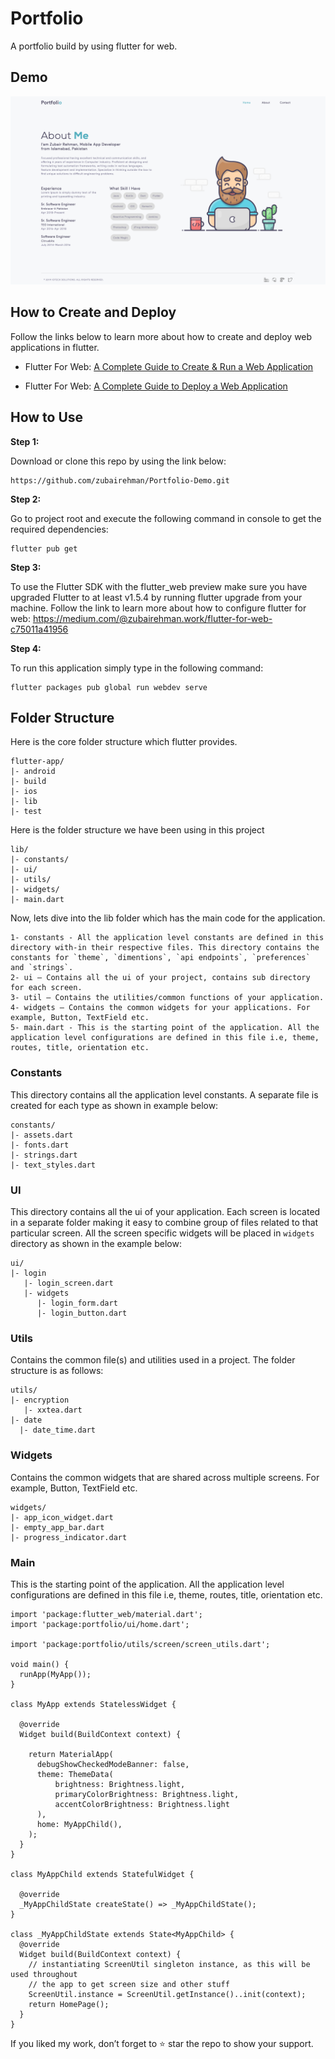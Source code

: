 # Portfolio

A portfolio build by using flutter for web.

## Demo

<p>
  <img src="screenshots/portfolio.png">
</p>

## How to Create and Deploy
Follow the links below to learn more about how to create and deploy web applications in flutter.

* Flutter For Web: [A Complete Guide to Create & Run a Web Application](https://medium.com/@zubairehman.work/flutter-for-web-c75011a41956)

* Flutter For Web: [A Complete Guide to Deploy a Web Application](https://medium.com/@zubairehman.work/flutter-for-web-a-complete-guide-to-deploy-a-web-application-3fa9463377a8)

## How to Use 

**Step 1:**

Download or clone this repo by using the link below:

```
https://github.com/zubairehman/Portfolio-Demo.git
```

**Step 2:**

Go to project root and execute the following command in console to get the required dependencies: 

``` 
flutter pub get 
```

**Step 3:**

To use the Flutter SDK with the flutter_web preview make sure you have upgraded Flutter to at least v1.5.4 by running flutter upgrade from your machine. Follow the link to learn more about how to configure flutter for web: https://medium.com/@zubairehman.work/flutter-for-web-c75011a41956

**Step 4:**

To run this application simply type in the following command:

```
flutter packages pub global run webdev serve
```

## Folder Structure
Here is the core folder structure which flutter provides.

```
flutter-app/
|- android
|- build
|- ios
|- lib
|- test
```

Here is the folder structure we have been using in this project

```
lib/
|- constants/
|- ui/
|- utils/
|- widgets/
|- main.dart
```

Now, lets dive into the lib folder which has the main code for the application.

```
1- constants - All the application level constants are defined in this directory with-in their respective files. This directory contains the constants for `theme`, `dimentions`, `api endpoints`, `preferences` and `strings`.
2- ui — Contains all the ui of your project, contains sub directory for each screen.
3- util — Contains the utilities/common functions of your application.
4- widgets — Contains the common widgets for your applications. For example, Button, TextField etc.
5- main.dart - This is the starting point of the application. All the application level configurations are defined in this file i.e, theme, routes, title, orientation etc.
```

### Constants

This directory contains all the application level constants. A separate file is created for each type as shown in example below:

```
constants/
|- assets.dart
|- fonts.dart
|- strings.dart
|- text_styles.dart
```

### UI

This directory contains all the ui of your application. Each screen is located in a separate folder making it easy to combine group of files related to that particular screen. All the screen specific widgets will be placed in `widgets` directory as shown in the example below:

```
ui/
|- login
   |- login_screen.dart
   |- widgets
      |- login_form.dart
      |- login_button.dart
```

### Utils

Contains the common file(s) and utilities used in a project. The folder structure is as follows: 

```
utils/
|- encryption
   |- xxtea.dart
|- date
  |- date_time.dart
```

### Widgets

Contains the common widgets that are shared across multiple screens. For example, Button, TextField etc.

```
widgets/
|- app_icon_widget.dart
|- empty_app_bar.dart
|- progress_indicator.dart
```

### Main

This is the starting point of the application. All the application level configurations are defined in this file i.e, theme, routes, title, orientation etc.

```
import 'package:flutter_web/material.dart';
import 'package:portfolio/ui/home.dart';

import 'package:portfolio/utils/screen/screen_utils.dart';

void main() {
  runApp(MyApp());
}

class MyApp extends StatelessWidget {

  @override
  Widget build(BuildContext context) {

    return MaterialApp(
      debugShowCheckedModeBanner: false,
      theme: ThemeData(
          brightness: Brightness.light,
          primaryColorBrightness: Brightness.light,
          accentColorBrightness: Brightness.light
      ),
      home: MyAppChild(),
    );
  }
}

class MyAppChild extends StatefulWidget {

  @override
  _MyAppChildState createState() => _MyAppChildState();
}

class _MyAppChildState extends State<MyAppChild> {
  @override
  Widget build(BuildContext context) {
    // instantiating ScreenUtil singleton instance, as this will be used throughout
    // the app to get screen size and other stuff
    ScreenUtil.instance = ScreenUtil.getInstance()..init(context);
    return HomePage();
  }
}
```

If you liked my work, don’t forget to ⭐ star the repo to show your support.

